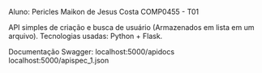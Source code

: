 Aluno: Pericles Maikon de Jesus Costa
COMP0455 - T01

API simples de criação e busca de usuário (Armazenados em lista em um arquivo).
Tecnologias usadas: Python + Flask.

Documentação Swagger:
localhost:5000/apidocs
localhost:5000/apispec_1.json
